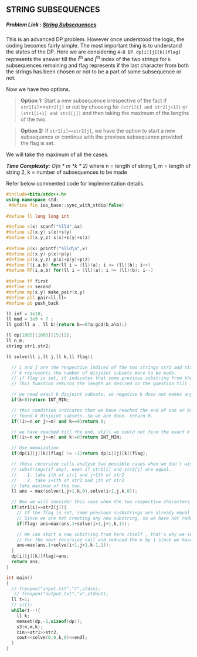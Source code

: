 ## STRING SUBSEQUENCES
##### Problem Link : [String Subsequences](https://hack.codingblocks.com/contests/c/1001/751)  

This is an advanced DP problem. However once understood the logic, the coding becomes fairly simple.
The most important thing is to understand the states of the DP. Here we are considering `4-D DP`.
`dp[i][j][k][flag]` represents the answer till the i<sup>th</sup> and j<sup>th</sup> index of the two strings for `k` subsequences remaining and flag represents if the last character from both the strings has been chosen or not to be a part of some subsequence or not.

Now we have two options.
>**Option 1:** Start a new subsequence irrespective of the fact if `str1[i]`==`str2[j]` or not by choosing for `(str1[i] and str2[j+1])` or `(str1[i+1] and str2[j])` and then taking the maximum of the lengths of the two.

>**Option 2:** If `str1[i]==str2[j]`, we have the option to start a new subsequence or continue with the previous subsequence provided the flag is set. 

We will take the maximum of all the cases.

_**Time Complexity:** O(n * m *k * 2)_ where n = length of string 1, m = length of string 2, k = number of subsequences to be made

Refer below commented code for implementation details.

```C++
#include<bits/stdc++.h>
using namespace std;
 #define fio ios_base::sync_with_stdio(false)
 
#define ll long long int

#define s(x) scanf("%lld",&x)
#define s2(x,y) s(x)+s(y)
#define s3(x,y,z) s(x)+s(y)+s(z)
 
#define p(x) printf("%lld\n",x)
#define p2(x,y) p(x)+p(y)
#define p3(x,y,z) p(x)+p(y)+p(z)
#define F(i,a,b) for(ll i = (ll)(a); i <= (ll)(b); i++)
#define RF(i,a,b) for(ll i = (ll)(a); i >= (ll)(b); i--)
 
#define ff first
#define ss second
#define mp(x,y) make_pair(x,y)
#define pll pair<ll,ll>
#define pb push_back

ll inf = 1e18;
ll mod = 1e9 + 7 ;
ll gcd(ll a , ll b){return b==0?a:gcd(b,a%b);}

ll dp[1005][1005][15][2];
ll n,m;
string str1,str2;

ll solve(ll i,ll j,ll k,ll flag){

  // i and j are the respective indices of the two strings str1 and str2 respctively.
  // k represents the number of disjoint subsets more to be made.
  // if flag is set, it indicates that some previous substring from the two strings are same .
  // This function returns the length as desired in the question till ith and jth index of the two strings resp.

  // we need exact k disjoint subsets, so negative k does not makes any sense, so return -infinity.
  if(k<0)return INT_MIN;

  // this condition indicates that we have reached the end of one or both the strings and also we have 
  // found k disjoint subsets. So we are done. return 0.
  if((i>=n or j>=m) and k==0)return 0;

  // we have reached till the end, still we could not find the exact k disjoint subsets, so return -infinity.
  if((i>=n or j>=m) and k!=0)return INT_MIN;

  // Use memoization
  if(dp[i][j][k][flag] != -1)return dp[i][j][k][flag];

  // these recursive calls analyse two possible cases when we don't wish to continue with any previous 
  // substrings(if any), even if str1[i] and str2[j] are equal.
  //	1. take ith of str1 and j+1th of str2
  //    2. take i+1th of str1 and jth of str2
  // Take maximum of the two.
  ll ans = max(solve(i,j+1,k,0),solve(i+1,j,k,0));

  // Now we will consider this case when the two respective characters are equal
  if(str1[i]==str2[j]){
  	// If the flag is set, some previous susbstrings are already equal for the two strings and we can continue with them
  	// Since we are not creating any new substring, so we have not reduced k.
    if(flag) ans=max(ans,1+solve(i+1,j+1,k,1));

	// We can start a new substring from here itself , that's why we set the flag to 1 
	// for the next recursive call and reduced the k by 1 since we have started a new substring.
    ans=max(ans,1+solve(i+1,j+1,k-1,1));
  }
  dp[i][j][k][flag]=ans;
  return ans;
}

int main()
{
  // freopen("input.txt","r",stdin);
   // freopen("output.txt","w",stdout);
  ll t=1;
  // s(t);
  while(t--){
    ll k;
    memset(dp,-1,sizeof(dp));
    s3(n,m,k);
    cin>>str1>>str2;
    cout<<solve(0,0,k,0)<<endl;
  }
}
```
